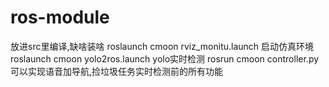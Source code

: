 # ros-module
放进src里编译,缺啥装啥
roslaunch cmoon rviz_monitu.launch 启动仿真环境
roslaunch cmoon  yolo2ros.launch yolo实时检测
rosrun cmoon controller.py 可以实现语音加导航,捡垃圾任务实时检测前的所有功能
